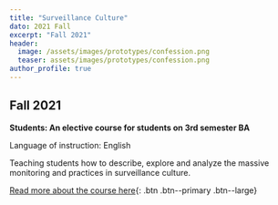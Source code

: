 ```yaml
---
title: "Surveillance Culture"
dato: 2021 Fall
excerpt: "Fall 2021"
header:
  image: /assets/images/prototypes/confession.png
  teaser: assets/images/prototypes/confession.png
author_profile: true
---
```


## Fall 2021

**Students: An elective course for students on 3rd semester BA**

Language of instruction: English

Teaching students how to describe, explore and analyze the massive monitoring and practices in surveillance culture.

[Read more about the course here](https://kursuskatalog.au.dk/en/course/106985/Surveillance-Culture){: .btn .btn--primary .btn--large}
